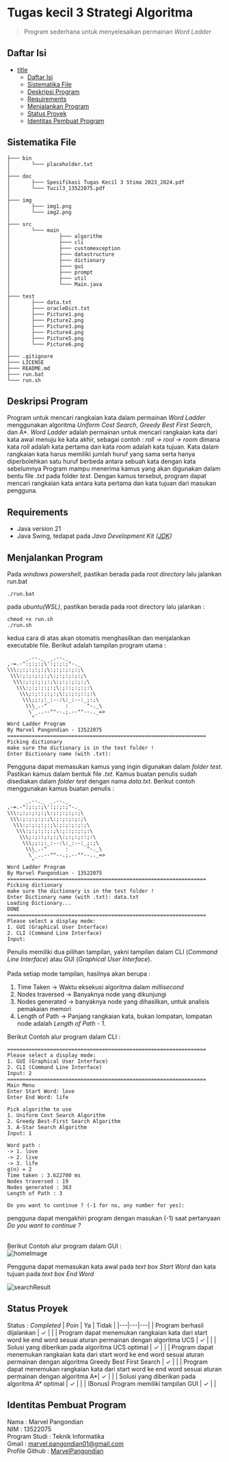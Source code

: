 # Tugas kecil 3 Strategi Algoritma
> Program sederhana untuk menyelesaikan permainan *Word Ladder*

## Daftar Isi
- [title](#tugas-kecil-3-strategi-algoritma)
  - [Daftar Isi](#daftar-isi)
  - [Sistematika File](#sistematika-file)
  - [Deskripsi Program](#deskripsi-program)
  - [Requirements](#requirements)
  - [Menjalankan Program](#menjalankan-program)
  - [Status Proyek](#status-proyek)
  - [Identitas Pembuat Program](#identitas-pembuat-program)

<!-- * [License](#license) -->
## Sistematika File
```
├─── bin
│       └─── placeholder.txt
│
├─── doc
│       ├─── Spesifikasi Tugas Kecil 3 Stima 2023_2024.pdf
│       └─── Tucil3_13522075.pdf
│
├─── img
│       ├─── img1.png
│       └─── img2.png
│
├─── src
│       └─── main
│                ├─── algorithm
│                ├─── cli
│                ├─── customexception
│                ├─── datastructure
│                ├─── dictionary
│                ├─── gui
│                ├─── prompt
│                ├─── util
│                └─── Main.java
│
├─── test
│       ├─── data.txt
│       ├─── oracleDict.txt
│       ├─── Picture1.png
│       ├─── Picture2.png
│       ├─── Picture3.png
│       ├─── Picture4.png
│       ├─── Picture5.png
│       └─── Picture6.png
│
├─── .gitignore
├─── LICENSE
├─── README.md
├─── run.bat
└─── run.sh
```

## Deskripsi Program
Program untuk mencari rangkaian kata dalam permainan *Word Ladder* menggunakan algoritma *Uniform Cost Search*, *Greedy Best First Search*, dan A*. *Word Ladder* adalah permainan untuk mencari rangkaian kata dari kata awal menuju ke kata akhir, sebagai contoh : *roll -> rool -> room* dimana kata *roll* adalah kata pertama dan kata *room* adalah kata tujuan. Kata dalam rangkaian kata harus memiliki jumlah huruf yang sama serta hanya diperbolehkan satu huruf berbeda antara sebuah kata dengan kata sebelumnya 
Program mampu menerima kamus yang akan digunakan dalam bentu file *.txt* pada folder *test*. Dengan kamus tersebut, program dapat mencari rangkaian kata antara kata pertama dan kata tujuan dari masukan pengguna.

## Requirements
* Java version 21 
* Java Swing, tedapat pada *Java Development Kit ([JDK](https://www.oracle.com/java/technologies/downloads/#java21))*

## Menjalankan Program
Pada *windows powershell*, pastikan berada pada *root directory* lalu jalankan run.bat

```
./run.bat
```
pada *ubuntu(WSL)*, pastikan berada pada root directory lalu jalankan :
```
chmod +x run.sh
./run.sh
```
kedua cara di atas akan otomatis menghasilkan dan menjalankan executable file. Berikut adalah tampilan program utama :
```
      _.--._  _.--._
,-=.-":;:;:;\':;:;:;"-._
\\\:;:;:;:;:;\:;:;:;:;:;\
 \\\:;:;:;:;:;\:;:;:;:;:;\
  \\\:;:;:;:;:;\:;:;:;:;:;\
   \\\:;:;:;:;:;\:;::;:;:;:\
    \\\;:;::;:;:;\:;:;:;::;:\
     \\\;;:;:_:--:\:_:--:_;:;\
      \\\_.-"      :      "-._\
       \`_..--""--.;.--""--.._=>
        "
Word Ladder Program
By Marvel Pangondian - 13522075
=================================================================
Picking dictionary
make sure the dictionary is in the test folder !
Enter Dictionary name (with .txt):
```
Pengguna dapat memasukan kamus yang ingin digunakan dalam *folder test*. Pastikan kamus dalam bentuk file *.txt*. Kamus buatan penulis sudah disediakan dalam *folder test* dengan nama *data.txt*. Berikut contoh menggunakan kamus buatan penulis : 

```
      _.--._  _.--._
,-=.-":;:;:;\':;:;:;"-._
\\\:;:;:;:;:;\:;:;:;:;:;\
 \\\:;:;:;:;:;\:;:;:;:;:;\
  \\\:;:;:;:;:;\:;:;:;:;:;\
   \\\:;:;:;:;:;\:;::;:;:;:\
    \\\;:;::;:;:;\:;:;:;::;:\
     \\\;;:;:_:--:\:_:--:_;:;\
      \\\_.-"      :      "-._\
       \`_..--""--.;.--""--.._=>
        "
Word Ladder Program
By Marvel Pangondian - 13522075
=================================================================
Picking dictionary
make sure the dictionary is in the test folder !
Enter Dictionary name (with .txt): data.txt
Loading Dictionary...
DONE
=================================================================
Please select a display mode:
1. GUI (Graphical User Interface)
2. CLI (Command Line Interface)
Input: 

```
Penulis memiliki dua pilihan tampilan, yakni tampilan dalam CLI (*Command Line Interface*) atau GUI (*Graphical User Interface*).</br></br>
Pada setiap mode tampilan, hasilnya akan berupa : 

1. Time Taken -> Waktu eksekusi algoritma dalam *millisecond*
2. Nodes traversed  -> Banyaknya node yang dikunjungi
3. Nodes generated -> banyaknya node yang dihasilkan, untuk analisis pemakaian memori
4. Length of Path -> Panjang rangkaian kata, bukan lompatan, lompatan node adalah *Length of Path - 1*.

Berikut Contoh alur program dalam CLI : </br>
```
=================================================================
Please select a display mode:
1. GUI (Graphical User Interface)
2. CLI (Command Line Interface)
Input: 2
=================================================================
Main Menu
Enter Start Word: love
Enter End Word: life

Pick algorithm to use 
1. Uniform Cost Search Algorithm 
2. Greedy Best-First Search Algorithm 
3. A-Star Search Algorithm 
Input: 1

Word path : 
-> 1. love
-> 2. live
-> 3. life
g(n) = 2
Time taken : 3.622700 ms
Nodes traversed : 19
Nodes generated : 363
Length of Path : 3

Do you want to continue ? (-1 for no, any number for yes):
```
pengguna dapat mengakhiri program dengan masukan (-1) saat pertanyaan *Do you want to continue ?*

<br/>Berikut Contoh alur program dalam GUI : </br>
![homeImage](./img/img1.png)<br/>

Pengguna dapat memasukan kata awal pada *text box Start Word* dan kata tujuan pada *text box End Word*<br/>

![searchResult](./img/img2.png)


## Status Proyek
Status : *Completed*
| Poin  | Ya | Tidak |
|---|---|---|
| Program berhasil dijalankan | ✓ |   |
| Program dapat menemukan rangkaian kata dari start word ke end word sesuai aturan permainan dengan algoritma UCS | ✓ |   |
| Solusi yang diberikan pada algoritma UCS optimal | ✓ |   |
| Program dapat menemukan rangkaian kata dari start word ke end word sesuai aturan permainan dengan algoritma Greedy Best First Search | ✓ |  |
| Program dapat menemukan rangkaian kata dari start word ke end word sesuai aturan permainan dengan algoritma A*| ✓ |  |
| Solusi yang diberikan pada algoritma A* optimal | ✓ |  |
| (Bonus) Program memiliki tampilan GUI | ✓ |    |

## Identitas Pembuat Program
Nama : Marvel Pangondian </br>
NIM : 13522075 </br>
Program Studi : Teknik Informatika </br>
Gmail : marvel.pangondian01@gmail.com</br>
Profile Github : [MarvelPangondian](https://github.com/MarvelPangondian)
<!-- Optional -->
<!-- ## License -->
<!-- This project is open source and available under the [... License](). -->

<!-- You don't have to include all sections - just the one's relevant to your project -->
